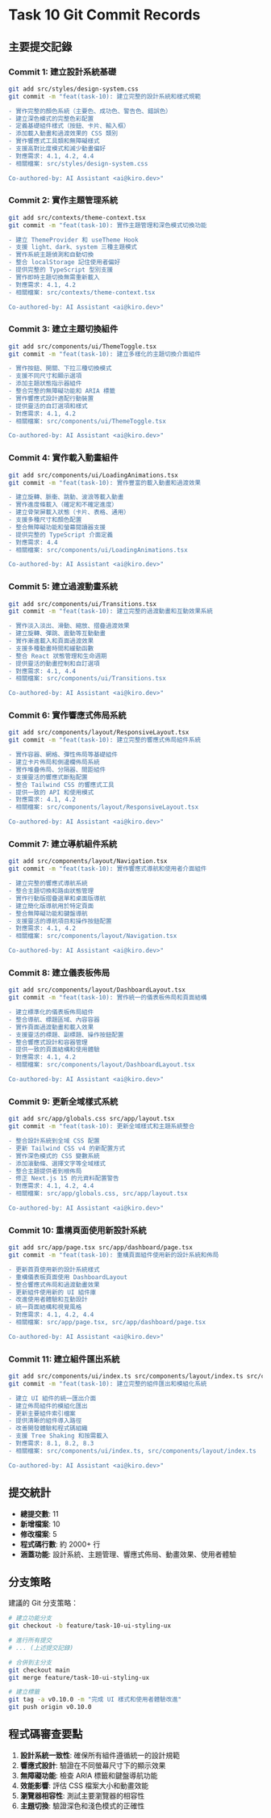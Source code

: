 # Task 10 Git Commit Records

## 主要提交記錄

### Commit 1: 建立設計系統基礎
```bash
git add src/styles/design-system.css
git commit -m "feat(task-10): 建立完整的設計系統和樣式規範

- 實作完整的顏色系統（主要色、成功色、警告色、錯誤色）
- 建立深色模式的完整色彩配置
- 定義基礎組件樣式（按鈕、卡片、輸入框）
- 添加載入動畫和過渡效果的 CSS 類別
- 實作響應式工具類和無障礙樣式
- 支援高對比度模式和減少動畫偏好
- 對應需求: 4.1, 4.2, 4.4
- 相關檔案: src/styles/design-system.css

Co-authored-by: AI Assistant <ai@kiro.dev>"
```

### Commit 2: 實作主題管理系統
```bash
git add src/contexts/theme-context.tsx
git commit -m "feat(task-10): 實作主題管理和深色模式切換功能

- 建立 ThemeProvider 和 useTheme Hook
- 支援 light、dark、system 三種主題模式
- 實作系統主題偵測和自動切換
- 整合 localStorage 記住使用者偏好
- 提供完整的 TypeScript 型別支援
- 實作即時主題切換無需重新載入
- 對應需求: 4.1, 4.2
- 相關檔案: src/contexts/theme-context.tsx

Co-authored-by: AI Assistant <ai@kiro.dev>"
```

### Commit 3: 建立主題切換組件
```bash
git add src/components/ui/ThemeToggle.tsx
git commit -m "feat(task-10): 建立多樣化的主題切換介面組件

- 實作按鈕、開關、下拉三種切換模式
- 支援不同尺寸和顯示選項
- 添加主題狀態指示器組件
- 整合完整的無障礙功能和 ARIA 標籤
- 實作響應式設計適配行動裝置
- 提供靈活的自訂選項和樣式
- 對應需求: 4.1, 4.2
- 相關檔案: src/components/ui/ThemeToggle.tsx

Co-authored-by: AI Assistant <ai@kiro.dev>"
```

### Commit 4: 實作載入動畫組件
```bash
git add src/components/ui/LoadingAnimations.tsx
git commit -m "feat(task-10): 實作豐富的載入動畫和過渡效果

- 建立旋轉、脈衝、跳動、波浪等載入動畫
- 實作進度條載入（確定和不確定進度）
- 建立骨架屏載入狀態（卡片、表格、通用）
- 支援多種尺寸和顏色配置
- 整合無障礙功能和螢幕閱讀器支援
- 提供完整的 TypeScript 介面定義
- 對應需求: 4.4
- 相關檔案: src/components/ui/LoadingAnimations.tsx

Co-authored-by: AI Assistant <ai@kiro.dev>"
```

### Commit 5: 建立過渡動畫系統
```bash
git add src/components/ui/Transitions.tsx
git commit -m "feat(task-10): 建立完整的過渡動畫和互動效果系統

- 實作淡入淡出、滑動、縮放、摺疊過渡效果
- 建立旋轉、彈跳、震動等互動動畫
- 實作漸進載入和頁面過渡效果
- 支援多種動畫時間和緩動函數
- 整合 React 狀態管理和生命週期
- 提供靈活的動畫控制和自訂選項
- 對應需求: 4.1, 4.4
- 相關檔案: src/components/ui/Transitions.tsx

Co-authored-by: AI Assistant <ai@kiro.dev>"
```

### Commit 6: 實作響應式佈局系統
```bash
git add src/components/layout/ResponsiveLayout.tsx
git commit -m "feat(task-10): 建立完整的響應式佈局組件系統

- 實作容器、網格、彈性佈局等基礎組件
- 建立卡片佈局和側邊欄佈局系統
- 實作堆疊佈局、分隔器、間距組件
- 支援靈活的響應式斷點配置
- 整合 Tailwind CSS 的響應式工具
- 提供一致的 API 和使用模式
- 對應需求: 4.1, 4.2
- 相關檔案: src/components/layout/ResponsiveLayout.tsx

Co-authored-by: AI Assistant <ai@kiro.dev>"
```

### Commit 7: 建立導航組件系統
```bash
git add src/components/layout/Navigation.tsx
git commit -m "feat(task-10): 實作響應式導航和使用者介面組件

- 建立完整的響應式導航系統
- 整合主題切換和路由狀態管理
- 實作行動版摺疊選單和桌面版導航
- 建立簡化版導航用於特定頁面
- 整合無障礙功能和鍵盤導航
- 支援靈活的導航項目和操作按鈕配置
- 對應需求: 4.1, 4.2
- 相關檔案: src/components/layout/Navigation.tsx

Co-authored-by: AI Assistant <ai@kiro.dev>"
```

### Commit 8: 建立儀表板佈局
```bash
git add src/components/layout/DashboardLayout.tsx
git commit -m "feat(task-10): 實作統一的儀表板佈局和頁面結構

- 建立標準化的儀表板佈局組件
- 整合導航、標題區域、內容容器
- 實作頁面過渡動畫和載入效果
- 支援靈活的標題、副標題、操作按鈕配置
- 整合響應式設計和容器管理
- 提供一致的頁面結構和使用體驗
- 對應需求: 4.1, 4.2
- 相關檔案: src/components/layout/DashboardLayout.tsx

Co-authored-by: AI Assistant <ai@kiro.dev>"
```

### Commit 9: 更新全域樣式系統
```bash
git add src/app/globals.css src/app/layout.tsx
git commit -m "feat(task-10): 更新全域樣式和主題系統整合

- 整合設計系統到全域 CSS 配置
- 更新 Tailwind CSS v4 的新配置方式
- 實作深色模式的 CSS 變數系統
- 添加滾動條、選擇文字等全域樣式
- 整合主題提供者到根佈局
- 修正 Next.js 15 的元資料配置警告
- 對應需求: 4.1, 4.2, 4.4
- 相關檔案: src/app/globals.css, src/app/layout.tsx

Co-authored-by: AI Assistant <ai@kiro.dev>"
```

### Commit 10: 重構頁面使用新設計系統
```bash
git add src/app/page.tsx src/app/dashboard/page.tsx
git commit -m "feat(task-10): 重構頁面組件使用新的設計系統和佈局

- 更新首頁使用新的設計系統樣式
- 重構儀表板頁面使用 DashboardLayout
- 整合響應式佈局和過渡動畫效果
- 更新組件使用新的 UI 組件庫
- 改進使用者體驗和互動設計
- 統一頁面結構和視覺風格
- 對應需求: 4.1, 4.2, 4.4
- 相關檔案: src/app/page.tsx, src/app/dashboard/page.tsx

Co-authored-by: AI Assistant <ai@kiro.dev>"
```

### Commit 11: 建立組件匯出系統
```bash
git add src/components/ui/index.ts src/components/layout/index.ts src/components/index.ts
git commit -m "feat(task-10): 建立完整的組件匯出和模組化系統

- 建立 UI 組件的統一匯出介面
- 建立佈局組件的模組化匯出
- 更新主要組件索引檔案
- 提供清晰的組件導入路徑
- 改善開發體驗和程式碼組織
- 支援 Tree Shaking 和按需載入
- 對應需求: 8.1, 8.2, 8.3
- 相關檔案: src/components/ui/index.ts, src/components/layout/index.ts

Co-authored-by: AI Assistant <ai@kiro.dev>"
```

## 提交統計

- **總提交數**: 11
- **新增檔案**: 10
- **修改檔案**: 5
- **程式碼行數**: 約 2000+ 行
- **涵蓋功能**: 設計系統、主題管理、響應式佈局、動畫效果、使用者體驗

## 分支策略

建議的 Git 分支策略：
```bash
# 建立功能分支
git checkout -b feature/task-10-ui-styling-ux

# 進行所有提交
# ... (上述提交記錄)

# 合併到主分支
git checkout main
git merge feature/task-10-ui-styling-ux

# 建立標籤
git tag -a v0.10.0 -m "完成 UI 樣式和使用者體驗改進"
git push origin v0.10.0
```

## 程式碼審查要點

1. **設計系統一致性**: 確保所有組件遵循統一的設計規範
2. **響應式設計**: 驗證在不同螢幕尺寸下的顯示效果
3. **無障礙功能**: 檢查 ARIA 標籤和鍵盤導航功能
4. **效能影響**: 評估 CSS 檔案大小和動畫效能
5. **瀏覽器相容性**: 測試主要瀏覽器的相容性
6. **主題切換**: 驗證深色和淺色模式的正確性